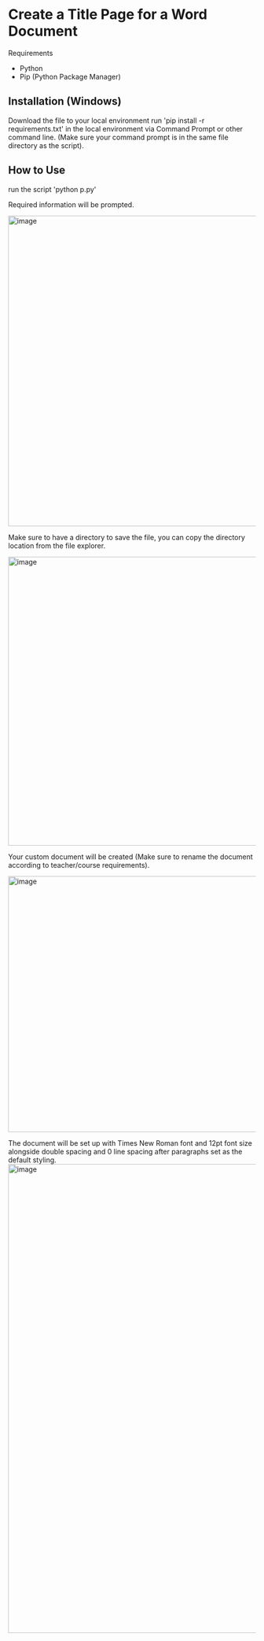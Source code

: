 # Create a Title Page for a Word Document

Requirements
- Python
- Pip (Python Package Manager)

Installation (Windows)
-------------------
Download the file to your local environment
run 'pip install -r requirements.txt' in the local environment via Command Prompt or other command line. (Make sure your command prompt is in the same file directory as the script).

How to Use
-------------------

run the script 'python p.py'

Required information will be prompted. 

<img width="631" alt="image" src="https://github.com/MiteyDrill/Create-Purdue-Global-University-Title-Page/assets/18477656/5d6d2fba-a23d-444a-9a0a-9061bc09cc31">

Make sure to have a directory to save the file, you can copy the directory location from the file explorer.

<img width="587" alt="image" src="https://github.com/MiteyDrill/Create-Purdue-Global-University-Title-Page/assets/18477656/afa03873-f944-4176-a97c-45f6fb4232ae">

Your custom document will be created (Make sure to rename the document according to teacher/course requirements).

<img width="520" alt="image" src="https://github.com/MiteyDrill/Create-Purdue-Global-University-Title-Page/assets/18477656/b43631fc-6e58-490c-8ac7-4cdf11a80fc1">

The document will be set up with Times New Roman font and 12pt font size alongside double spacing and 0 line spacing after paragraphs set as the default styling.
<img width="953" alt="image" src="https://github.com/MiteyDrill/Create-Purdue-Global-University-Title-Page/assets/18477656/a0dc40cb-807b-4480-8720-c93f9fe07c0e">



